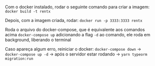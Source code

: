 Com o docker instalado, rodar o seguinte comando para criar a imagem:
`docker build -t rentx`

Depois, com a imagem criada, rodar:
`docker run -p 3333:3333 rentx`

Roda o arquivo do docker-compose, que é equivalente aos comandos acima
`docker-compose up`
adicionando a flag `-d` ao comando, ele roda em background, liberando o terminal

Caso apareça algum erro, reiniciar o docker: `docker-compose down` -> `docker-compose up -d` -> após o servidor estar rodando -> `yarn typeorm migration:run`
